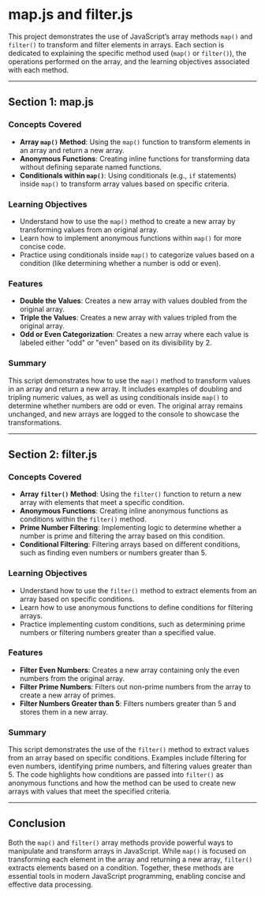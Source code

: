 # map.js and filter.js

This project demonstrates the use of JavaScript’s array methods `map()` and `filter()` to transform and filter elements in arrays. Each section is dedicated to explaining the specific method used (`map()` or `filter()`), the operations performed on the array, and the learning objectives associated with each method.

---

## Section 1: map.js

### Concepts Covered

- **Array `map()` Method**: Using the `map()` function to transform elements in an array and return a new array.
- **Anonymous Functions**: Creating inline functions for transforming data without defining separate named functions.
- **Conditionals within `map()`**: Using conditionals (e.g., `if` statements) inside `map()` to transform array values based on specific criteria.

### Learning Objectives

- Understand how to use the `map()` method to create a new array by transforming values from an original array.
- Learn how to implement anonymous functions within `map()` for more concise code.
- Practice using conditionals inside `map()` to categorize values based on a condition (like determining whether a number is odd or even).

### Features

- **Double the Values**: Creates a new array with values doubled from the original array.
- **Triple the Values**: Creates a new array with values tripled from the original array.
- **Odd or Even Categorization**: Creates a new array where each value is labeled either "odd" or "even" based on its divisibility by 2.

### Summary

This script demonstrates how to use the `map()` method to transform values in an array and return a new array. It includes examples of doubling and tripling numeric values, as well as using conditionals inside `map()` to determine whether numbers are odd or even. The original array remains unchanged, and new arrays are logged to the console to showcase the transformations.

---

## Section 2: filter.js

### Concepts Covered

- **Array `filter()` Method**: Using the `filter()` function to return a new array with elements that meet a specific condition.
- **Anonymous Functions**: Creating inline anonymous functions as conditions within the `filter()` method.
- **Prime Number Filtering**: Implementing logic to determine whether a number is prime and filtering the array based on this condition.
- **Conditional Filtering**: Filtering arrays based on different conditions, such as finding even numbers or numbers greater than 5.

### Learning Objectives

- Understand how to use the `filter()` method to extract elements from an array based on specific conditions.
- Learn how to use anonymous functions to define conditions for filtering arrays.
- Practice implementing custom conditions, such as determining prime numbers or filtering numbers greater than a specified value.

### Features

- **Filter Even Numbers**: Creates a new array containing only the even numbers from the original array.
- **Filter Prime Numbers**: Filters out non-prime numbers from the array to create a new array of primes.
- **Filter Numbers Greater than 5**: Filters numbers greater than 5 and stores them in a new array.

### Summary

This script demonstrates the use of the `filter()` method to extract values from an array based on specific conditions. Examples include filtering for even numbers, identifying prime numbers, and filtering values greater than 5. The code highlights how conditions are passed into `filter()` as anonymous functions and how the method can be used to create new arrays with values that meet the specified criteria.

---

## Conclusion

Both the `map()` and `filter()` array methods provide powerful ways to manipulate and transform arrays in JavaScript. While `map()` is focused on transforming each element in the array and returning a new array, `filter()` extracts elements based on a condition. Together, these methods are essential tools in modern JavaScript programming, enabling concise and effective data processing.
